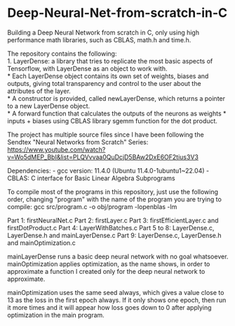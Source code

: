 # Deep-Neural-Net-from-scratch-in-C
Building a Deep Neural Network from scratch in C, only using high performance math libraries, such as CBLAS, math.h and time.h.

The repository contains the following:  
	1. LayerDense: a library that tries to replicate the most basic aspects of Tensorflow, with LayerDense as an object to work with.  
		* Each LayerDense object contains its own set of weights, biases and outputs, giving total transparency and control to the user about the attributes of the layer.  
   		* A constructor is provided, called newLayerDense, which returns a pointer to a new LayerDense object.  
	 	* A forward function that calculates the outputs of the neurons as weights * inputs + biases using CBLAS library sgemm function for the dot product.   

The project has multiple source files since I have been following the Sendtex "Neural Networks from Scratch" Series:
https://www.youtube.com/watch?v=Wo5dMEP_BbI&list=PLQVvvaa0QuDcjD5BAw2DxE6OF2tius3V3

Dependencies:
	- gcc version: 11.4.0 (Ubuntu 11.4.0-1ubuntu1~22.04)
	- CBLAS: C interface for Basic Linear Algebra Subprograms

To compile most of the programs in this repository, just use the following order, changing "program" with the name of the program you are trying to compile:
gcc src/program.c -o obj/program -lopenblas -lm

Part 1: firstNeuralNet.c
Part 2: firstLayer.c
Part 3: firstEfficientLayer.c and firstDotProduct.c
Part 4: LayerWithBatches.c
Part 5 to 8: LayerDense.c, LayerDense.h and mainLayerDense.c
Part 9: LayerDense.c, LayerDense.h and mainOptimization.c

mainLayerDense runs a basic deep neural network with no goal whatsoever. mainOptimization applies optimization, as the name shows, in order to approximate a function I created only for the deep neural network to approximate.

mainOptimization uses the same seed always, which gives a value close to 13 as the loss in the first epoch always. If it only shows one epoch, then run it more times and it will appear how loss goes down to 0 after applying optimization in the main program.


